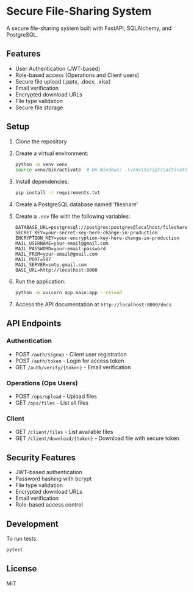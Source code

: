 # Secure File-Sharing System

A secure file-sharing system built with FastAPI, SQLAlchemy, and PostgreSQL.

## Features

- User Authentication (JWT-based)
- Role-based access (Operations and Client users)
- Secure file upload (.pptx, .docx, .xlsx)
- Email verification
- Encrypted download URLs
- File type validation
- Secure file storage

## Setup

1. Clone the repository
2. Create a virtual environment:
   ```bash
   python -m venv venv
   source venv/bin/activate  # On Windows: .\venv\Scripts\activate
   ```

3. Install dependencies:
   ```bash
   pip install -r requirements.txt
   ```

4. Create a PostgreSQL database named 'fileshare'

5. Create a `.env` file with the following variables:
   ```
   DATABASE_URL=postgresql://postgres:postgres@localhost/fileshare
   SECRET_KEY=your-secret-key-here-change-in-production
   ENCRYPTION_KEY=your-encryption-key-here-change-in-production
   MAIL_USERNAME=your-email@gmail.com
   MAIL_PASSWORD=your-email-password
   MAIL_FROM=your-email@gmail.com
   MAIL_PORT=587
   MAIL_SERVER=smtp.gmail.com
   BASE_URL=http://localhost:8000
   ```

6. Run the application:
   ```bash
   python -m uvicorn app.main:app --reload
   ```

7. Access the API documentation at `http://localhost:8000/docs`

## API Endpoints

### Authentication
- POST `/auth/signup` - Client user registration
- POST `/auth/token` - Login for access token
- GET `/auth/verify/{token}` - Email verification

### Operations (Ops Users)
- POST `/ops/upload` - Upload files
- GET `/ops/files` - List all files

### Client
- GET `/client/files` - List available files
- GET `/client/download/{token}` - Download file with secure token

## Security Features

- JWT-based authentication
- Password hashing with bcrypt
- File type validation
- Encrypted download URLs
- Email verification
- Role-based access control

## Development

To run tests:
```bash
pytest
```

## License

MIT 